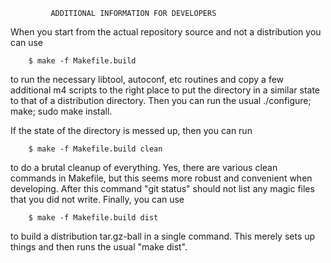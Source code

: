 

             ADDITIONAL INFORMATION FOR DEVELOPERS

When you start from the actual repository source and not a
distribution you can use

        $ make -f Makefile.build

to run the necessary libtool, autoconf, etc routines and copy a few
additional m4 scripts to the right place to put the directory in a
similar state to that of a distribution directory. Then you can run
the usual ./configure; make; sudo make install.

If the state of the directory is messed up, then you can run

        $ make -f Makefile.build clean

to do a brutal cleanup of everything. Yes, there are various clean
commands in Makefile, but this seems more robust and convenient when
developing. After this command "git status" should not list any magic
files that you did not write. Finally, you can use

        $ make -f Makefile.build dist

to build a distribution tar.gz-ball in a single command. This merely
sets up things and then runs the usual "make dist".
